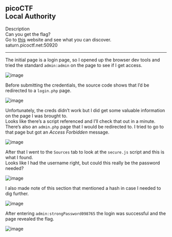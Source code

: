 picoCTF<br>
Local Authority
---

Description<br>
Can you get the flag?<br>
Go to [this](saturn.picoctf.net:50920) website and see what you can discover.<br>
saturn.picoctf.net:50920

---

The initial page is a login page, so I opened up the browser dev tools and tried the standard `admin:admin` on the page to see if I get access. <br>

![image](https://github.com/xocybersec/picoCTF-Walkthroughs/assets/91302698/234a25c1-f4e0-4746-9cf9-b57557b0863b)

Before submitting the credentials, the source code shows that I’d be redirected to a `login.php` page. <br>

![image](https://github.com/xocybersec/picoCTF-Walkthroughs/assets/91302698/bfe6b480-1190-4e9c-9ac0-c386017bce7f)

Unfortunately, the creds didn’t work but I did get some valuable information on the page I was brought to. <br>
Looks like there’s a script referenced and I’ll check that out in a minute. <br>
There’s also an `admin.php` page that I would be redirected to. I tried to go to that page but got an <i>Access Forbidden</i> message. <br>

![image](https://github.com/xocybersec/picoCTF-Walkthroughs/assets/91302698/3ff59449-5a0e-4082-85da-538e1d758f84)

After that I went to the `Sources` tab to look at the `secure.js` script and this is what I found. <br>
Looks like I had the username right, but could this really be the password needed? <br>

![image](https://github.com/xocybersec/picoCTF-Walkthroughs/assets/91302698/863295af-98b2-470f-8f48-82cafb965129)

I also made note of this section that mentioned a hash in case I needed to dig further. <br>

![image](https://github.com/xocybersec/picoCTF-Walkthroughs/assets/91302698/c1356b95-3968-4248-af1f-0ef5476c5ccd)

After entering `admin:strongPassword098765` the login was successful and the page revealed the flag. <br>

![image](https://github.com/xocybersec/picoCTF-Walkthroughs/assets/91302698/ad1ed702-5a25-4189-ae10-6b6e5350c401)
